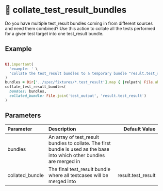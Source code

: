 
# 🔸 collate_test_result_bundles

Do you have multiple test_result bundles coming in from different sources and need them combined? Use this action to collate all the tests performed for a given test target into one test_result bundle.

## Example

<!-- collate_test_result_bundles examples: begin -->

```ruby

UI.important(
  'example: ' \
  'collate the test_result bundles to a temporary bundle "result.test_result"'
)
bundles = Dir['../spec/fixtures/*.test_result'].map { |relpath| File.absolute_path(relpath) }
collate_test_result_bundles(
  bundles: bundles,
  collated_bundle: File.join('test_output', 'result.test_result')
)

```
<!-- collate_test_result_bundles examples: end -->

## Parameters

<!-- collate_test_result_bundles parameters: begin -->
|Parameter|Description|Default Value|
|:-|:-|-:|
|bundles|An array of test_result bundles to collate. The first bundle is used as the base into which other bundles are merged in||
|collated_bundle|The final test_result bundle where all testcases will be merged into|result.test_result|
<!-- collate_test_result_bundles parameters: end -->

